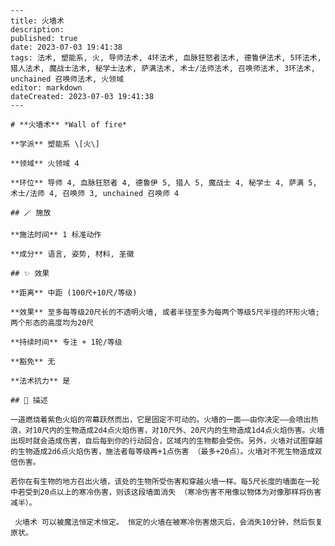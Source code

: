 
    ---
    title: 火墙术
    description: 
    published: true
    date: 2023-07-03 19:41:38
    tags: 法术, 塑能系, 火, 导师法术, 4环法术, 血脉狂怒者法术, 德鲁伊法术, 5环法术, 猎人法术, 魔战士法术, 秘学士法术, 萨满法术, 术士/法师法术, 召唤师法术, 3环法术, unchained 召唤师法术, 火领域
    editor: markdown
    dateCreated: 2023-07-03 19:41:38
    ---

    # **火墙术** *Wall of fire*

    **学派** 塑能系 \[火\] 

    **领域** 火领域 4

    **环位** 导师 4, 血脉狂怒者 4, 德鲁伊 5, 猎人 5, 魔战士 4, 秘学士 4, 萨满 5, 术士/法师 4, 召唤师 3, unchained 召唤师 4

    ## 🪄 施放

    **施法时间** 1 标准动作

    **成分** 语言, 姿势, 材料, 圣徽

    ## ✨ 效果  

    **距离** 中距 (100尺+10尺/等级) 

    **效果** 至多每等级20尺长的不透明火墙, 或者半径至多为每两个等级5尺半径的环形火墙; 两个形态的高度均为20尺 

    **持续时间** 专注 + 1轮/等级 

    **豁免** 无

    **法术抗力** 是

    ## 📖 描述

    一道燃烧着紫色火焰的帘幕跃然而出，它是固定不可动的。火墙的一面——由你决定——会喷出热浪，对10尺内的生物造成2d4点火焰伤害，对10尺外、20尺内的生物造成1d4点火焰伤害。火墙出现时就会造成伤害，自后每到你的行动回合，区域内的生物都会受伤。另外，火墙对试图穿越的生物造成2d6点火焰伤害，施法者每等级再+1点伤害 （最多+20点）。火墙对不死生物造成双倍伤害。

    若你在有生物的地方召出火墙，该处的生物所受伤害和穿越火墙一样。每5尺长度的墙面在一轮中若受到20点以上的寒冷伤害，则该这段墙面消失 （寒冷伤害不用像以物体为对像那样将伤害减半）。

     火墙术 可以被魔法恒定术恒定。 恒定的火墙在被寒冷伤害熄灭后，会消失10分钟，然后恢复原状。
    